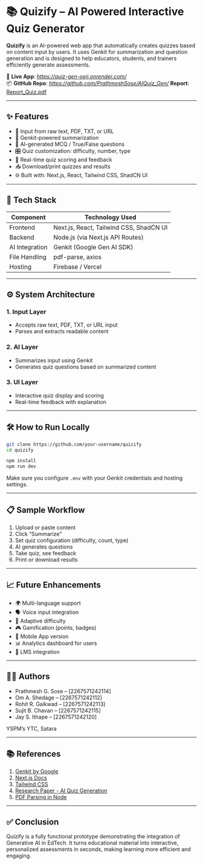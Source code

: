 
# 📚 Quizify – AI Powered Interactive Quiz Generator

**Quizify** is an AI-powered web app that automatically creates quizzes based on content input by users. It uses Genkit for summarization and question generation and is designed to help educators, students, and trainers efficiently generate assessments.

🔗 **Live App**: *https://quiz-gen-oeij.onrender.com/*  
📦 **GitHub Repo**: *https://github.com/PrathmeshSose/AIQuiz_Gen/*
**Report**: [Report_Quiz.pdf](https://github.com/user-attachments/files/21220765/Report_Quiz.pdf)


---

## ✨ Features

- 📄 Input from raw text, PDF, TXT, or URL
- 🤖 Genkit-powered summarization
- 🧠 AI-generated MCQ / True/False questions
- 🎛 Quiz customization: difficulty, number, type
- 💯 Real-time quiz scoring and feedback
- 📥 Download/print quizzes and results
- 🌐 Built with: Next.js, React, Tailwind CSS, ShadCN UI

---

## 🔧 Tech Stack

| Component       | Technology Used          |
|----------------|---------------------------|
| Frontend       | Next.js, React, Tailwind CSS, ShadCN UI |
| Backend        | Node.js (via Next.js API Routes) |
| AI Integration | Genkit (Google Gen AI SDK) |
| File Handling  | pdf-parse, axios          |
| Hosting        | Firebase / Vercel         |

---

## ⚙️ System Architecture

### 1. Input Layer
- Accepts raw text, PDF, TXT, or URL input
- Parses and extracts readable content

### 2. AI Layer
- Summarizes input using Genkit
- Generates quiz questions based on summarized content

### 3. UI Layer
- Interactive quiz display and scoring
- Real-time feedback with explanation

---

## 🛠 How to Run Locally

```bash
git clone https://github.com/your-username/quizify
cd quizify

npm install
npm run dev
```

Make sure you configure `.env` with your Genkit credentials and hosting settings.

---

## 📋 Sample Workflow

1. Upload or paste content
2. Click “Summarize”
3. Set quiz configuration (difficulty, count, type)
4. AI generates questions
5. Take quiz, see feedback
6. Print or download results

---

## 📈 Future Enhancements

- 🌍 Multi-language support
- 🗣 Voice input integration
- 🧠 Adaptive difficulty
- 🎮 Gamification (points, badges)
- 📱 Mobile App version
- 📊 Analytics dashboard for users
- 📡 LMS integration

---

## 👨‍💻 Authors

- Prathmesh G. Sose – [2267571242114]
- Om A. Shedage – [2267571242112]
- Rohit R. Gaikwad – [2267571242113]
- Sujit B. Chavan – [2267571242115]
- Jay S. Ithape – [2267571242120]

YSPM’s YTC, Satara

---

## 📚 References

1. [Genkit by Google](https://github.com/google/genkit)
2. [Next.js Docs](https://nextjs.org/docs)
3. [Tailwind CSS](https://tailwindcss.com/)
4. [Research Paper - AI Quiz Generation](https://arxiv.org/abs/2005.14165)
5. [PDF Parsing in Node](https://www.npmjs.com/package/pdf-parse)

---

## ✅ Conclusion

Quizify is a fully functional prototype demonstrating the integration of Generative AI in EdTech. It turns educational material into interactive, personalized assessments in seconds, making learning more efficient and engaging.

